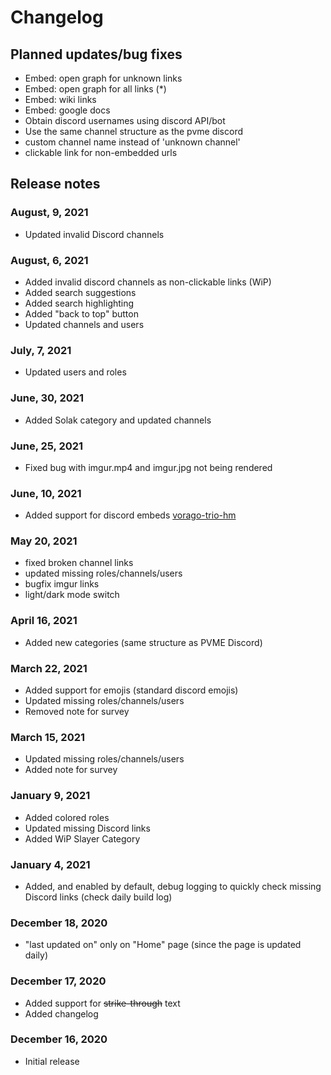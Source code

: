 # Changelog

## Planned updates/bug fixes

- Embed: open graph for unknown links
- Embed: open graph for all links (*)
- Embed: wiki links
- Embed: google docs
- Obtain discord usernames using discord API/bot
- Use the same channel structure as the pvme discord
- custom channel name instead of 'unknown channel'
- clickable link for non-embedded urls


## Release notes

### August, 9, 2021

- Updated invalid Discord channels

### August, 6, 2021

- Added invalid discord channels as non-clickable links (WiP)
- Added search suggestions
- Added search highlighting
- Added "back to top" button
- Updated channels and users

### July, 7, 2021

- Updated users and roles

### June, 30, 2021

- Added Solak category and updated channels

### June, 25, 2021

- Fixed bug with imgur.mp4 and imgur.jpg not being rendered

### June, 10, 2021

- Added support for discord embeds [vorago-trio-hm](https://pvme.github.io/pvme-guides/vorago/vorago-trio-hm/#safe-phases-10-11)

### May 20, 2021

- fixed broken channel links
- updated missing roles/channels/users
- bugfix imgur links
- light/dark mode switch

### April 16, 2021

- Added new categories (same structure as PVME Discord)

### March 22, 2021

- Added support for emojis (standard discord emojis)
- Updated missing roles/channels/users
- Removed note for survey

### March 15, 2021

- Updated missing roles/channels/users
- Added note for survey

### January 9, 2021

- Added colored roles
- Updated missing Discord links
- Added WiP Slayer Category

### January 4, 2021

- Added, and enabled by default, debug logging to quickly check missing Discord links (check daily build log)

### December 18, 2020

- "last updated on" only on "Home" page (since the page is updated daily)

### December 17, 2020

- Added support for ~~strike-through~~ text
- Added changelog

### December 16, 2020

- Initial release

